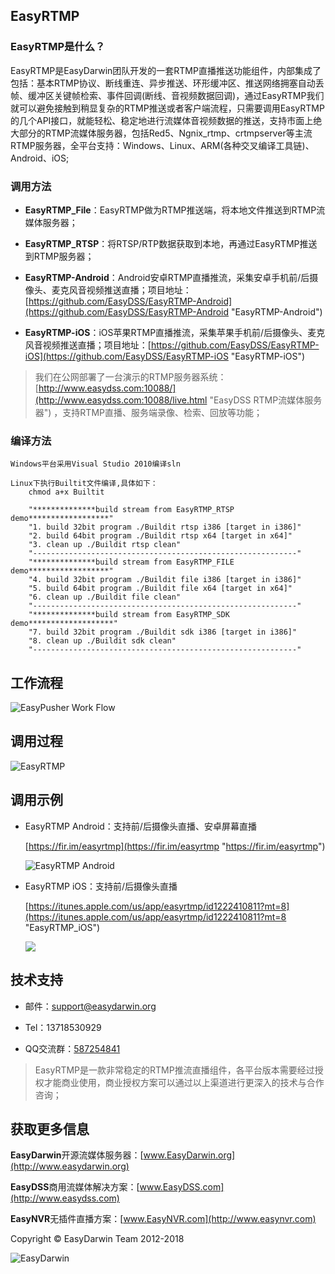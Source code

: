 ## EasyRTMP ##

### **EasyRTMP**是什么？ ###

EasyRTMP是EasyDarwin团队开发的一套RTMP直播推送功能组件，内部集成了包括：基本RTMP协议、断线重连、异步推送、环形缓冲区、推送网络拥塞自动丢帧、缓冲区关键帧检索、事件回调(断线、音视频数据回调)，通过EasyRTMP我们就可以避免接触到稍显复杂的RTMP推送或者客户端流程，只需要调用EasyRTMP的几个API接口，就能轻松、稳定地进行流媒体音视频数据的推送，支持市面上绝大部分的RTMP流媒体服务器，包括Red5、Ngnix_rtmp、crtmpserver等主流RTMP服务器，全平台支持：Windows、Linux、ARM(各种交叉编译工具链)、Android、iOS;


### 调用方法 ###

- **EasyRTMP_File**：EasyRTMP做为RTMP推送端，将本地文件推送到RTMP流媒体服务器；

- **EasyRTMP_RTSP**：将RTSP/RTP数据获取到本地，再通过EasyRTMP推送到RTMP服务器；

- **EasyRTMP-Android**：Android安卓RTMP直播推流，采集安卓手机前/后摄像头、麦克风音视频推送直播；项目地址：[https://github.com/EasyDSS/EasyRTMP-Android](https://github.com/EasyDSS/EasyRTMP-Android "EasyRTMP-Android")

- **EasyRTMP-iOS**：iOS苹果RTMP直播推流，采集苹果手机前/后摄像头、麦克风音视频推送直播；项目地址：[https://github.com/EasyDSS/EasyRTMP-iOS](https://github.com/EasyDSS/EasyRTMP-iOS "EasyRTMP-iOS")

> 我们在公网部署了一台演示的RTMP服务器系统：[http://www.easydss.com:10088/](http://www.easydss.com:10088/live.html "EasyDSS RTMP流媒体服务器") ，支持RTMP直播、服务端录像、检索、回放等功能；

### 编译方法 ###

	Windows平台采用Visual Studio 2010编译sln

	Linux下执行Builtit文件编译,具体如下：
		chmod a+x Builtit
		
		"**************build stream from EasyRTMP_RTSP demo******************"
		"1. build 32bit program ./Buildit rtsp i386 [target in i386]"	
		"2. build 64bit program ./Buildit rtsp x64 [target in x64]"	
		"3. clean up ./Buildit rtsp clean"
		"-----------------------------------------------------------"
		"**************build stream from EasyRTMP_FILE demo******************"
		"4. build 32bit program ./Buildit file i386 [target in i386]"	
		"5. build 64bit program ./Buildit file x64 [target in x64]"	
		"6. clean up ./Buildit file clean"
		"-----------------------------------------------------------"
		"**************build stream from EasyRTMP_SDK demo*******************"
		"7. build 32bit program ./Buildit sdk i386 [target in i386]"	
		"8. clean up ./Buildit sdk clean"
		"-----------------------------------------------------------"
	

## 工作流程 ##
 
![EasyPusher Work Flow](http://www.easydarwin.org/github/images/easyrtmp/easyrtmp_workfolw.png)
 


## 调用过程 ##
![EasyRTMP](http://www.easydarwin.org/skin/easydarwin/images/easyrtmp20161101.png)


## 调用示例 ##

- EasyRTMP Android：支持前/后摄像头直播、安卓屏幕直播

	[https://fir.im/easyrtmp](https://fir.im/easyrtmp "https://fir.im/easyrtmp")

	![EasyRTMP Android](http://www.easydarwin.org/github/images/easyrtmpfirim20170409.png)

- EasyRTMP iOS：支持前/后摄像头直播

	[https://itunes.apple.com/us/app/easyrtmp/id1222410811?mt=8](https://itunes.apple.com/us/app/easyrtmp/id1222410811?mt=8 "EasyRTMP_iOS")

	![](http://www.easydarwin.org/github/images/easyrtmpios20170409.png)


## 技术支持 ##

- 邮件：[support@easydarwin.org](mailto:support@easydarwin.org) 

- Tel：13718530929

- QQ交流群：[587254841](https://jq.qq.com/?_wv=1027&k=5dkmdix "EasyRTMP")

> EasyRTMP是一款非常稳定的RTMP推流直播组件，各平台版本需要经过授权才能商业使用，商业授权方案可以通过以上渠道进行更深入的技术与合作咨询；


## 获取更多信息 ##

**EasyDarwin**开源流媒体服务器：[www.EasyDarwin.org](http://www.easydarwin.org)

**EasyDSS**商用流媒体解决方案：[www.EasyDSS.com](http://www.easydss.com)

**EasyNVR**无插件直播方案：[www.EasyNVR.com](http://www.easynvr.com)

Copyright &copy; EasyDarwin Team 2012-2018

![EasyDarwin](http://www.easydarwin.org/skin/easydarwin/images/wx_qrcode.jpg)
